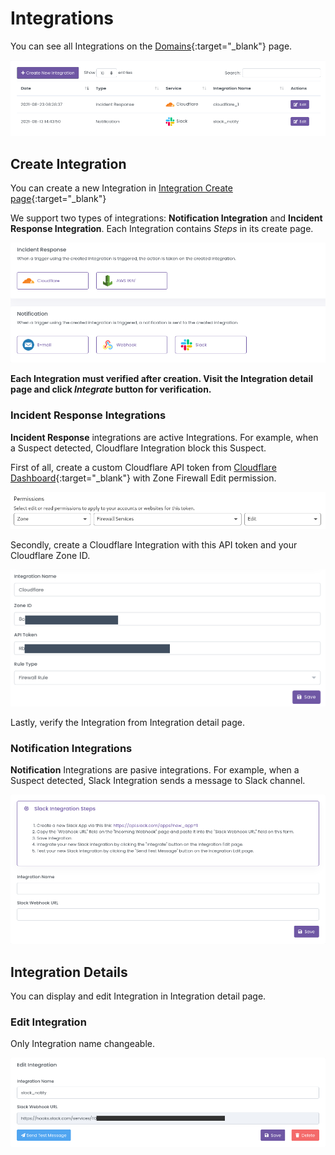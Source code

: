 # Integrations

You can see all Integrations on the [Domains](https://dashboard.strixeye.com/integrations){:target="_blank"} page.

![agent name and agent domains](../assets/images/integrations.png)

## Create Integration

You can create a new Integration in [Integration Create page](https://dashboard.strixeye.com/integrations/create/){:target="_blank"}

We support two types of integrations: **Notification Integration** and **Incident Response Integration**. Each Integration contains *Steps* in its create page.

![agent name and agent domains](../assets/images/integration_create.png)

**Each Integration must verified after creation. Visit the Integration detail page and click *Integrate* button for verification.**



### Incident Response Integrations

**Incident Response** integrations are active Integrations. For example, when a Suspect detected, Cloudflare Integration block this Suspect.

First of all, create a custom Cloudflare API token from [Cloudflare Dashboard](https://dash.cloudflare.com/profile/api-tokens){:target="_blank"} with Zone Firewall Edit permission.

![cloudflare api token set zone firewall edit permission](../assets/images/zone_firewall_edit.png)

Secondly, create a Cloudflare Integration with this API token and your Cloudflare Zone ID.

![create cloudflare integration](../assets/images/integration_cloudflare_create.png)

Lastly, verify the Integration from Integration detail page.

### Notification Integrations

**Notification** Integrations are pasive integrations. For example, when a Suspect detected, Slack Integration sends a message to Slack channel.

![integrate button](../assets/images/integration_notification_create.png)

## Integration Details

You can display and edit Integration in Integration detail page.

### Edit Integration

Only Integration name changeable. 

![integrate button](../assets/images/integration_slack_edit.png)
